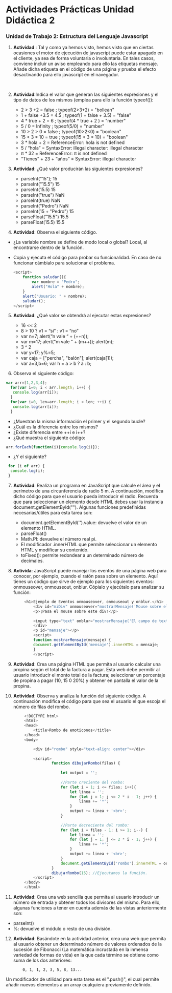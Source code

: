 # Actividades Prácticas Unidad Didáctica 2
### Unidad de Trabajo 2: Estructura del Lenguaje Javascript

1. **Actividad** :  Tal y como ya hemos visto, hemos visto que en ciertas ocasiones el motor de ejecución de javascript puede estar apagado en el cliente, ya sea de forma voluntaria o involuntaria. En tales casos, conviene incluir un aviso empleando para ello las etiquetas <noscript>mensaje</noscript>. Añade dicha etiqueta en el código de una página y prueba el efecto desactivando para ello javascript en el navegador.

<br>

2. **Actividad**:Indica el valor que generan las siguientes expresiones y el tipo de datos de los mismos (emplea para ello la función typeof()):

    - 2 > 3 +2 = false ; typeof(2>3+2) = "bollean"
    - 1 + false +3.5 = 4.5 ; typeof(1 + false + 3.5) = "false"
    - 4 * true + 2 = 6 ; typeof(4 * true + 2 ) = "number"
    - 5 / 0 = Infinity ; typeof(5/0) = "number"
    - 10 > 2 > 0 = false ; typeof(10>2<0) = "boolean"
    - 15 < 3 * 10 = true ; typeof(15 < 3 * 10) = "boolean"
    - 3 * hola + 2 = ReferenceError: hola is not defined
    - 5 / “hola” = SyntaxError: illegal character: illegal character 
    - π * 32 = ReferenceError: π is not defined 
    - “Tienes” + 23 + “años” = SyntaxError: illegal character

3. **Actividad**: ¿Qué valor producirán las siguientes expresiones?

    - parseInt("15"); 15
    - parseInt("15.5") 15
    - parseInt(15.5) 15
    - parseInt("true") NaN
    - parseInt(true) NaN
    - parseInt("Pedro") NaN
    - parseInt(15 + "Pedro") 15
    - parseFloat("15.5") 15.5
    - parseFloat(15.5) 15.5 

4. **Actividad**: Observa el siguiente código. 
-  ¿La variable nombre se define de modo local o global? Local, al encontrarse dentro de la función.
-  Copia y ejecuta el código para probar su funcionalidad. En caso de no funcionar cámbialo para solucionar el problema.

    ```js
    <script>
        function saludar(){
            var nombre = "Pedro";
            alert("Hola" + nombre);
        }
        alert("Usuario: " + nombre);
        saludar();
    </script>
    ```
5. **Actividad**: ¿Qué valor se obtendrá al ejecutar estas expresiones?

    -  16 << 2
    -  8 > 10 ? v1 = “sí” : v1 = “no”
    -  var n=7; alert(“n vale “ + (++n));
    -  var m=17; alert("m vale " + (m++)); alert(m);
    -  3 ^ 2
    -  var y=17; y%=5;
    -  var caja = ["percha", "balón"]; alert(caja[1]);
    -  var a=3,b=6; var h = a > b ? a : b;

6. Observa el siguiente código:
```js
var arr=[1,2,3,4];
  for(var i=0; i < arr.length; i++) {
   console.log(arr[i]);
  }
  for(var i=0, len=arr.length; i < len; ++i) {
   console.log(arr[i]);
  } 
  ```
-  ¿Muestran la misma información el primer y el segundo bucle?
-  ¿Cuál es la diferencia entre los mismos?
-  ¿Existe diferencia entre ++i e i++?
-  ¿Qué muestra el siguiente código: 

```js
arr.forEach(function(i){console.log(i)}); 
```
- ¿Y el siguiente?
```js
 for (i of arr) {
  console.log(i);
 }
 ```

 7. **Actividad**: Realiza un programa en JavaScript que calcule el área y el perímetro de una circunferencia de radio 5 m. A continuación, modifica dicho código para que el usuario pueda introducir el radio. Recuerda que para seleccionar un elemento desde HTML debes usar la instancia document.getElementById(""). Algunas funciones predefinidas necesarias/útiles para esta tarea son:

    - document.getElementById('').value: devuelve el valor de un elemento HTML.
    - parseFloat()
    - Math.PI: devuelve el número real pi.
    - El modificador .innerHTML que permite seleccionar un elemento HTML y modificar su contenido.
    - toFixed(): permite redondear a un determinado número de decimales.

8. **Activida**:  JavaScript puede manejar los eventos de una página web para conocer, por ejemplo, cuando el ratón pasa sobre un elemento. Aquí tienes un código que sirve de ejemplo para los siguientes eventos: onmouseover, onmouseout, onblur. Cópialo y ejecútalo para analizar su función:

```js
        <h1>Ejemplo de Eventos onmouseover, onmouseout y onblur.</h1>
            <div id="miDiv" onmouseover="mostrarMensaje('Mouse sobre el div')" onmouseout="mostrarMensaje('Mouse fuera del div')">
            <p>¡Pasa el mouse sobre este div!</p>
                
            <input type="text" onblur="mostrarMensaje('El campo de texto ha perdido el foco')" placeholder="Escribe algo y luego haz clic fuera">
            </div>
            <p id="mensaje"></p>
            <script>
            function mostrarMensaje(mensaje) {
            document.getElementById('mensaje').innerHTML = mensaje;
            }
            </script>
```

9. **Actividad**: Crea una página HTML que permita al usuario calcular una propina según el total de la factura a pagar. Esta web debe permitir al usuario introducir el monto total de la factura; seleccionar un porcentaje de propina a pagar (10, 15 0 20%) y obtener en pantalla el valor de la propina.

10. **Actividad**: Observa y analiza la función del siguiente código. A continuación modifica el código para que sea el usuario el que escoja el número de filas del rombo.

```js
        <!DOCTYPE html>
        <html>
        <head>
            <title>Rombo de emoticonos</title>
        </head>
        <body>

            <div id="rombo" style="text-align: center"></div>
            
            <script>
                    function dibujarRombo(filas) {
                        
                        let output = '';
                        
                        //Parte creciente del rombo:
                        for (let i = 1; i <= filas; i++){
                            let linea = '';
                            for (let j = 1; j <= 2 * i - 1; j++) {
                                linea += '*';
                            }
                            output += linea + '<br>';
                        }
                        
                        //Parte decreciente del rombo:
                        for (let i = filas - 1; i >= 1; i--) {
                            let linea = '';
                            for (let j = 1; j <= 2 * i - 1; j++) {
                                linea += '*';
                            }
                            output += linea + '<br>';
                        }
                        document.getElementById('rombo').innerHTML = output;
                    }
                    dibujarRombo(15); //Ejecutamos la función.    
            </script>
        </body>
        </html>

```

11. **Actividad**: Crea una web sencilla que permita al usuario introducir un número de entrada y obtener todos los divisores del mismo. Para ello, algunas funciones a tener en cuenta además de las vistas anteriormente son:
- parseInt()
- %: devuelve el módulo o resto de una división.

12. **Actividad**:  Basándote en la actividad anterior, crea una web que permita al usuario obtener un determinado número de valores ordenados de la sucesión de Fibonacci (La matemática incrustada en la inmensa variedad de formas de vida)  en la que cada término se obtiene como suma de los dos anteriores:

            0, 1, 1, 2, 3, 5, 8, 13...

Un modificador de utilidad para esta tarea es el ".push()", el cual permite añadir nuevos elementos a un array cualquiera previamente definido.
